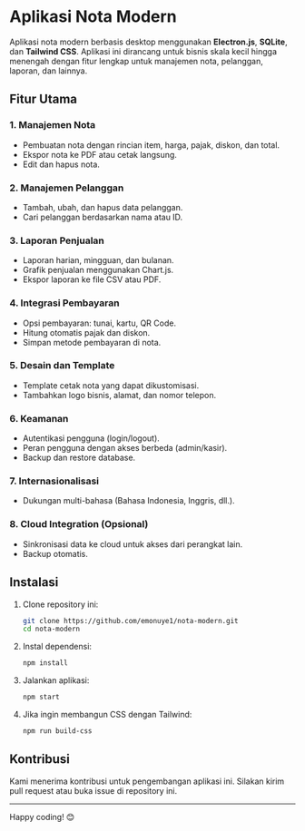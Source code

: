 # Aplikasi Nota Modern

Aplikasi nota modern berbasis desktop menggunakan **Electron.js**, **SQLite**, dan **Tailwind CSS**. Aplikasi ini dirancang untuk bisnis skala kecil hingga menengah dengan fitur lengkap untuk manajemen nota, pelanggan, laporan, dan lainnya.

## Fitur Utama
### 1. Manajemen Nota
- Pembuatan nota dengan rincian item, harga, pajak, diskon, dan total.
- Ekspor nota ke PDF atau cetak langsung.
- Edit dan hapus nota.

### 2. Manajemen Pelanggan
- Tambah, ubah, dan hapus data pelanggan.
- Cari pelanggan berdasarkan nama atau ID.

### 3. Laporan Penjualan
- Laporan harian, mingguan, dan bulanan.
- Grafik penjualan menggunakan Chart.js.
- Ekspor laporan ke file CSV atau PDF.

### 4. Integrasi Pembayaran
- Opsi pembayaran: tunai, kartu, QR Code.
- Hitung otomatis pajak dan diskon.
- Simpan metode pembayaran di nota.

### 5. Desain dan Template
- Template cetak nota yang dapat dikustomisasi.
- Tambahkan logo bisnis, alamat, dan nomor telepon.

### 6. Keamanan
- Autentikasi pengguna (login/logout).
- Peran pengguna dengan akses berbeda (admin/kasir).
- Backup dan restore database.

### 7. Internasionalisasi
- Dukungan multi-bahasa (Bahasa Indonesia, Inggris, dll.).

### 8. Cloud Integration (Opsional)
- Sinkronisasi data ke cloud untuk akses dari perangkat lain.
- Backup otomatis.

## Instalasi
1. Clone repository ini:
   ```bash
   git clone https://github.com/emonuye1/nota-modern.git
   cd nota-modern
   ```

2. Instal dependensi:
   ```bash
   npm install
   ```

3. Jalankan aplikasi:
   ```bash
   npm start
   ```

4. Jika ingin membangun CSS dengan Tailwind:
   ```bash
   npm run build-css
   ```

## Kontribusi
Kami menerima kontribusi untuk pengembangan aplikasi ini. Silakan kirim pull request atau buka issue di repository ini.

---

Happy coding! 😊